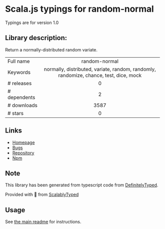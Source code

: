 
# Scala.js typings for random-normal

Typings are for version 1.0

## Library description:
Return a normally-distributed random variate.

|                    |                 |
| ------------------ | :-------------: |
| Full name          | random-normal |
| Keywords           | normally, distributed, variate, random, randomly, randomize, chance, test, dice, mock |
| # releases         | 0 |
| # dependents       | 2 |
| # downloads        | 3587 |
| # stars            | 0 |

## Links
- [Homepage](https://github.com/mock-end/random-normal#readme)
- [Bugs](https://github.com/mock-end/random-normal/issues)
- [Repository](https://github.com/mock-end/random-normal)
- [Npm](https://www.npmjs.com/package/random-normal)
    


## Note
This library has been generated from typescript code from [DefinitelyTyped](https://definitelytyped.org).

Provided with :purple_heart: from [ScalablyTyped](https://github.com/oyvindberg/ScalablyTyped)

## Usage
See [the main readme](../../readme.md) for instructions.


